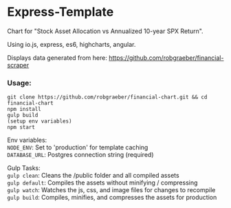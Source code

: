 Express-Template
=================

Chart for "Stock Asset Allocation vs Annualized 10-year SPX Return".

Using io.js, express, es6, highcharts, angular.

Displays data generated from here: https://github.com/robgraeber/financial-scraper

### Usage:

```
git clone https://github.com/robgraeber/financial-chart.git && cd financial-chart
npm install
gulp build
(setup env variables)
npm start
```

Env variables:  
`NODE_ENV`: Set to 'production' for template caching  
`DATABASE_URL`: Postgres connection string (required)

Gulp Tasks:  
`gulp clean`: Cleans the /public folder and all compiled assets  
`gulp default`: Compiles the assets without minifying / compressing  
`gulp watch`: Watches the js, css, and image files for changes to recompile  
`gulp build`: Compiles, minifies, and compresses the assets for production  
